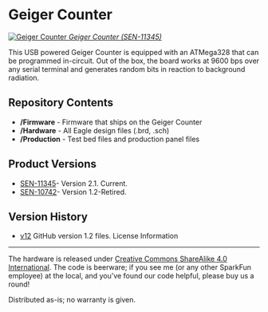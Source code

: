 Geiger Counter
========================================
[![Geiger Counter](https://dlnmh9ip6v2uc.cloudfront.net/images/products/1/1/3/4/5/11345-01a_medium.jpg)
*Geiger Counter (SEN-11345)*](https://www.sparkfun.com/products/11345)

This USB powered Geiger Counter is equipped with an ATMega328 that can be programmed in-circuit. Out of the box, the board works
at 9600 bps over any serial terminal and generates random bits in reaction to background radiation.

Repository Contents
-------------------
* **/Firmware** - Firmware that ships on the Geiger Counter
* **/Hardware** - All Eagle design files (.brd, .sch)
* **/Production** - Test bed files and production panel files

Product Versions
----------------
* [SEN-11345](https://www.sparkfun.com/products/11345)- Version 2.1. Current.
* [SEN-10742](https://www.sparkfun.com/products/retired/10742)- Version 1.2-Retired. 

Version History
---------------
* [v12](https://github.com/sparkfun/Geiger_Counter/tree/v12) GitHub version 1.2 files. 
License Information
-------------------
The hardware is released under [Creative Commons ShareAlike 4.0 International](https://creativecommons.org/licenses/by-sa/4.0/).
The code is beerware; if you see me (or any other SparkFun employee) at the local, and you've found our code helpful, please buy us a round!

Distributed as-is; no warranty is given.
